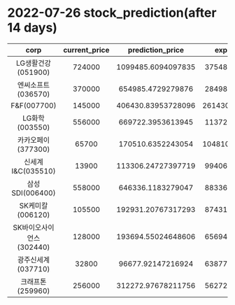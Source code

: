 # 2022-07-26 stock_prediction(after 14 days)

|   corp   |   current_price   |   prediction_price   |   expected_profit   |
|:--------:|:-----------------:|:--------------------:|:-------------------:|
|LG생활건강(051900)|724000|1099485.6094097835|375485.6094097835|
|엔씨소프트(036570)|370000|654985.4729279876|284985.4729279876|
|F&F(007700)|145000|406430.83953728096|261430.83953728096|
|LG화학(003550)|556000|669722.3953613945|113722.3953613945|
|카카오페이(377300)|65700|170510.6352243054|104810.63522430541|
|신세계 I&C(035510)|13900|113306.24727397719|99406.24727397719|
|삼성SDI(006400)|558000|646336.1183279047|88336.11832790473|
|SK케미칼(006120)|105500|192931.20767317293|87431.20767317293|
|SK바이오사이언스(302440)|128000|193694.55024648606|65694.55024648606|
|광주신세계(037710)|32800|96677.92147216924|63877.92147216924|
|크래프톤(259960)|256000|312272.97678211756|56272.97678211756|
